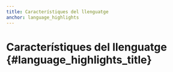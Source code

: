 ```yaml
---
title: Característiques del llenguatge
anchor: language_highlights
---
```


# Característiques del llenguatge {#language_highlights_title}

